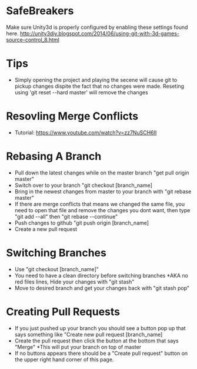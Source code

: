 # SafeBreakers

Make sure Unity3d is properly configured by enabling these settings found here. 
http://unity3diy.blogspot.com/2014/06/using-git-with-3d-games-source-control_8.html

# Tips

- Simply opening the project and playing the secene will cause git to pickup changes dispite the fact that no changes were made.  Reseting using 'git reset --hard master' will remove the changes

# Resovling Merge Conflicts
- Tutorial: https://www.youtube.com/watch?v=zz7NuSCH6II

# Rebasing A Branch

- Pull down the latest changes while on the master branch "get pull origin master"
- Switch over to your branch "git checkout [branch_name]
- Bring in the newest changes from master to your branch with "git rebase master" 
- If there are merge conflicts that means we changed the same file, you need to open that file and remove the changes you dont want, then type "git add --all" then "git rebase --continue" 
- Push changes to github "git push origin [branch_name]
- Create a new pull request 

# Switching Branches
- Use "git checkout [branch_name]"
- You need to have a clean directory before switching branches *AKA no red files lines, Hide your changes with "git stash" 
- Move to desired branch and get your changes back with "git stash pop"

# Creating Pull Requests

- If you just pushed up your branch you should see a button pop up that says something like "Create new pull request [branch_name] 
- Create the pull request then click the button at the bottom that says "Merge" *This will put your branch on top of master
- If no buttons appears there should be a "Create pull request" button on the upper right hand corner of this page.
